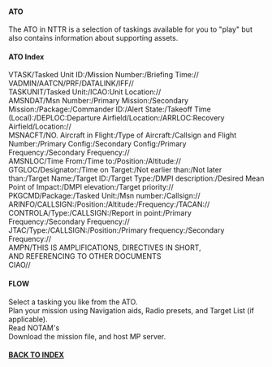 #### ATO

The ATO in NTTR is a selection of taskings available for you to "play" but also contains information about supporting assets.


#### ATO Index
  
VTASK/Tasked Unit ID:/Mission Number:/Briefing Time://<br>
VADMIN/AATCN/PRF/DATALINK/IFF//<br>
TASKUNIT/Tasked Unit:/ICAO:Unit Location://<br>
AMSNDAT/Msn Number:/Primary Mission:/Secondary Mission:/Package:/Commander ID:/Alert State:/Takeoff Time (Local):/DEPLOC:Departure Airfield/Location:/ARRLOC:Recovery Airfield/Location://<br>
MSNACFT/NO. Aircraft in Flight:/Type of Aircraft:/Callsign and Flight Number:/Primary Config:/Secondary Config:/Primary Frequency:/Secondary Frequency://<br>
AMSNLOC/Time From:/Time to:/Position:/Altitude://<br>
GTGLOC/Designator:/Time on Target:/Not earlier than:/Not later than:/Target Name:/Target ID:/Target Type:/DMPI description:/Desired Mean Point of Impact:/DMPI elevation:/Target priority://<br>
PKGCMD/Package:/Tasked Unit:/Msn number:/Callsign://<br>
ARINFO/CALLSIGN:/Position:/Altitude:/Frequency:/TACAN://<br>
CONTROLA/Type:/CALLSIGN:/Report in point:/Primary Frequency:/Secondary Frequency://<br>
JTAC/Type:/CALLSIGN:/Position:/Primary frequency:/Secondary Frequency://<br>
AMPN/THIS IS AMPLIFICATIONS, DIRECTIVES IN SHORT, <br>
AND REFERENCING TO OTHER DOCUMENTS<br>
CIAO//<br>


#### FLOW

Select a tasking you like from the ATO.  
Plan your mission using Navigation aids, Radio presets, and Target List (if applicable).  
Read NOTAM's  
Download the mission file, and host MP server.

#### [BACK TO INDEX](https://daviddcs.github.io/nttr/) 